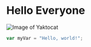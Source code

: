 # Hello Everyone

![Image of Yaktocat](https://octodex.github.com/images/yaktocat.png)

``` javascript
var myVar = "Hello, world!";
```
